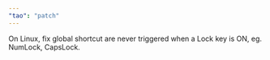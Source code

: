 ```yaml
---
"tao": "patch"
---
```


On Linux, fix global shortcut are never triggered when a Lock key is ON, eg. NumLock, CapsLock.
